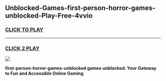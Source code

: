 
## Unblocked-Games-first-person-horror-games-unblocked-Play-Free-4vvio
<h3>
<a href="https://premium76.site?title=first-person-horror-games-unblocked&ref=09A">CLICK TO PLAY</a></h3>
<hr>

<h3>
<a href="https://premium76.site?title=first-person-horror-games-unblocked&ref=09A">CLICK 2 PLAY</a>
  
</h3>

<a href="https://premium76.site?title=first-person-horror-games-unblocked&ref=09A"><img src="https://clearcache.store/games.png"></a>


**first-person-horror-games-unblocked games unblocked: Your Gateway to Fun and Accessible Online Gaming**
